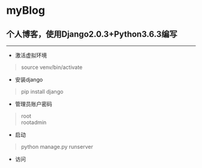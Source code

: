 # myBlog
## 个人博客，使用Django2.0.3+Python3.6.3编写
-----
- 激活虚拟环境
> source venv/bin/activate
- 安装django
> pip install django
- 管理员账户密码
> root  
> rootadmin
- 启动
> python manage.py runserver
- 访问

